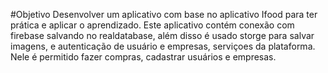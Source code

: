 #Objetivo
Desenvolver um aplicativo com base no aplicativo Ifood para ter prática e aplicar o aprendizado. 
Este aplicativo contém conexão com firebase salvando no realdatabase, além disso é usado storge para salvar imagens,
e autenticação de usuário e empresas, serviçoes da plataforma.
Nele é permitido fazer compras, cadastrar usuários e empresas.



